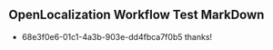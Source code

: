## OpenLocalization Workflow Test MarkDown
* 68e3f0e6-01c1-4a3b-903e-dd4fbca7f0b5 thanks!

<!--HONumber=Jul16_HO3-->


